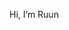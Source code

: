 Hi, I’m Ruun


<!---
RuunStreur/RuunStreur is a ✨ special ✨ repository because its `README.md` (this file) appears on your GitHub profile.
You can click the Preview link to take a look at your changes.
--->
